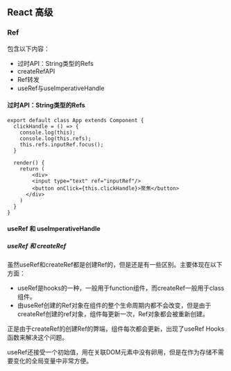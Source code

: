 ## React 高级

### Ref

包含以下内容：

- 过时API：String类型的Refs
- createRefAPI
- Ref转发
- useRef与useImperativeHandle

#### 过时API：String类型的Refs

```react
export default class App extends Component {
  clickHandle = () => {
    console.log(this);
    console.log(this.refs);
    this.refs.inputRef.focus();
  }
  
  render() {
    return (
    	<div>
      	<input type="text" ref="inputRef"/>
        <button onClick={this.clickHandle}>聚焦</button>
      </div>
    )
  }
}
```

#### useRef 和 useImperativeHandle

##### useRef 和 createRef

虽然useRef和createRef都是创建Ref的，但是还是有一些区别。主要体现在以下方面：

- useRef是hooks的一种，一般用于function组件，而createRef一般用于class组件。
- 由useRef创建的Ref对象在组件的整个生命周期内都不会改变，但是由于createRef创建的ref对象，组件每更新一次，Ref对象都会被重新创建。

正是由于createRef的创建Ref的弊端，组件每次都会更新，出现了useRef Hooks函数来解决这个问题。

useRef还接受一个初始值，用在关联DOM元素中没有卵用，但是在作为存储不需要变化的全局变量中非常方便。

